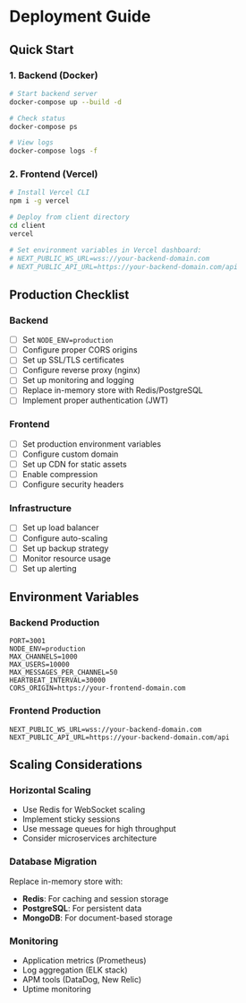 # Deployment Guide

## Quick Start

### 1. Backend (Docker)
```bash
# Start backend server
docker-compose up --build -d

# Check status
docker-compose ps

# View logs
docker-compose logs -f
```

### 2. Frontend (Vercel)
```bash
# Install Vercel CLI
npm i -g vercel

# Deploy from client directory
cd client
vercel

# Set environment variables in Vercel dashboard:
# NEXT_PUBLIC_WS_URL=wss://your-backend-domain.com
# NEXT_PUBLIC_API_URL=https://your-backend-domain.com/api
```

## Production Checklist

### Backend
- [ ] Set `NODE_ENV=production`
- [ ] Configure proper CORS origins
- [ ] Set up SSL/TLS certificates
- [ ] Configure reverse proxy (nginx)
- [ ] Set up monitoring and logging
- [ ] Replace in-memory store with Redis/PostgreSQL
- [ ] Implement proper authentication (JWT)

### Frontend
- [ ] Set production environment variables
- [ ] Configure custom domain
- [ ] Set up CDN for static assets
- [ ] Enable compression
- [ ] Configure security headers

### Infrastructure
- [ ] Set up load balancer
- [ ] Configure auto-scaling
- [ ] Set up backup strategy
- [ ] Monitor resource usage
- [ ] Set up alerting

## Environment Variables

### Backend Production
```env
PORT=3001
NODE_ENV=production
MAX_CHANNELS=1000
MAX_USERS=10000
MAX_MESSAGES_PER_CHANNEL=50
HEARTBEAT_INTERVAL=30000
CORS_ORIGIN=https://your-frontend-domain.com
```

### Frontend Production
```env
NEXT_PUBLIC_WS_URL=wss://your-backend-domain.com
NEXT_PUBLIC_API_URL=https://your-backend-domain.com/api
```

## Scaling Considerations

### Horizontal Scaling
- Use Redis for WebSocket scaling
- Implement sticky sessions
- Use message queues for high throughput
- Consider microservices architecture

### Database Migration
Replace in-memory store with:
- **Redis**: For caching and session storage
- **PostgreSQL**: For persistent data
- **MongoDB**: For document-based storage

### Monitoring
- Application metrics (Prometheus)
- Log aggregation (ELK stack)
- APM tools (DataDog, New Relic)
- Uptime monitoring
